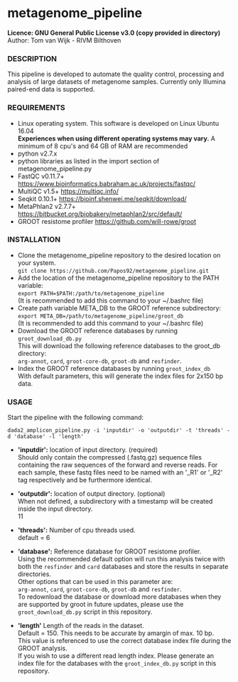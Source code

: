 # metagenome_pipeline

**Licence:	GNU General Public License v3.0 (copy provided in directory)**<br />
Author:		Tom van Wijk - RIVM Bilthoven<br />

### DESCRIPTION

This pipeline is developed to automate the quality control, processing and analysis
of large datasets of metagenome samples. Currently only Illumina paired-end data is supported.<br />

### REQUIREMENTS

-	Linux operating system. This software is developed on Linux Ubuntu 16.04<br />
	**Experiences when using different operating systems may vary.**
	A minimum of 8 cpu's and 64 GB of RAM are recommended
-	python v2.7.x
-	python libraries as listed in the import section of metagenome_pipeline.py
-	FastQC v0.11.7+ https://www.bioinformatics.babraham.ac.uk/projects/fastqc/
-	MultiQC v1.5+ https://multiqc.info/
-	Seqkit 0.10.1+ https://bioinf.shenwei.me/seqkit/download/
-	MetaPhlan2 v2.7.7+ https://bitbucket.org/biobakery/metaphlan2/src/default/
-	GROOT resistome profiler https://github.com/will-rowe/groot


### INSTALLATION

-	Clone the metagenome_pipeline repository to the desired location on your system.<br />
	`git clone https://github.com/Papos92/metagenome_pipeline.git`
-	Add the location of the metagenome_pipeline repository to the PATH variable:<br />
	`export PATH=$PATH:/path/to/metagenome_pipeline`<br />
	(It is recommended to add this command to your ~/.bashrc file)
-	Create path variable META_DB to the GROOT reference subdirectory:<br />
	`export META_DB=/path/to/metagenome_pipeline/groot_db`<br />
	(It is recommended to add this command to your ~/.bashrc file)
-	Download the GROOT reference databases by running `groot_download_db.py`<br />
	This will download the following reference databases to the groot_db directory:<br />
	`arg-annot`, `card`, `groot-core-db`, `groot-db` and `resfinder`.<br />
-	Index the GROOT reference databases by running `groot_index_db` <br />
	With default parameters, this will generate the index files for 2x150 bp data.<br />

### USAGE

Start the pipeline with the following command:

`dada2_amplicon_pipeline.py -i 'inputdir' -o 'outputdir' -t 'threads' -d 'database' -l 'length'`

-	**'inputdir':**	location of input directory. (required)<br />
			Should only contain the compressed (.fastq.gz) sequence files containing the
			raw sequences of the forward and reverse reads.	For each sample,
			these fastq files need to be named with an '_R1' or '_R2' tag respectively
			and  be furthermore identical.

-	**'outputdir':**	location of output directory. (optional)<br />
			When not defined, a subdirectory with a timestamp will be created inside the
			input directory.<br />
11
-	**'threads':**	Number of cpu threads used.<br />
			default = 6<br />

-	**'database':**	Reference database for GROOT resistome profiler.<br />
			Using the recommended default option will run this analysis twice with
			both the `resfinder` and `card` databases and store the results in separate directories.<br />
			Other options that can be used in this parameter are:<br/>
			`arg-annot`, `card`, `groot-core-db`, `groot-db` and `resfinder`.<br />
			To redownload the database or download more databases when they are supported by groot
			in future updates, please use the `groot_download_db.py` script in this repository.<br />

-	**'length'**	Length of the reads in the dataset.<br />
			Default = 150. This needs to be accurate by amargin of max. 10 bp.<br />
			This value is referenced to use the correct database index file during the GROOT analysis. <br/>
			If you wish to use a different read length index. Please generate an index file for the
			databases with the `groot_index_db.py` script in this repository. <br />
